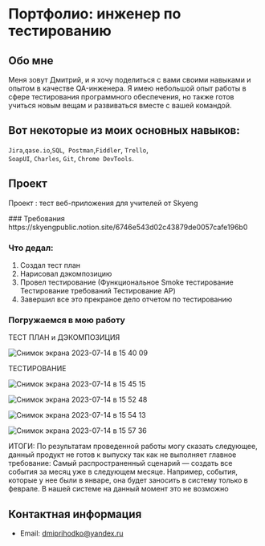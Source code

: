 # Портфолио: инженер по тестированию

## Обо мне 

Меня зовут Дмитрий, и я хочу поделиться с вами своими навыками и опытом в качестве QA-инженера. Я имею небольшой опыт работы в сфере тестирования программного обеспечения, но также готов учиться новым вещам и развиваться вместе с вашей командой.

## Вот некоторые из моих основных навыков:
``Jira``,``qase.io``,``SQL``,`` Postman``,``Fiddler``, ``Trello``, <br>
``SoapUI``, ``Charles``, ``Git``, ``Chrome DevTools``.


## Проект
<p> Проект : тест веб-приложения для учителей от Skyeng</p>
### Требования 
https://skyengpublic.notion.site/6746e543d02c43879de0057cafe196b0

### Что дедал: 
1. Создал тест план
2. Нарисовал дэкомпозицию
3. Провел тестирование (Функциональное Smoke тестирование Тестирование требований Тестирование AP)
4. Завершил все это прекраное дело отчетом по тестированию

### Погружаемся в мою работу 
ТЕСТ ПЛАН и ДЭКОМПОЗИЦИЯ

![Снимок экрана 2023-07-14 в 15 40 09](https://github.com/DPRIHOD89/portfolio/assets/139368604/500fc266-895c-4b75-9ed7-cd6ac928ce06)

ТЕСТИРОВАНИЕ

![Снимок экрана 2023-07-14 в 15 45 15](https://github.com/DPRIHOD89/portfolio/assets/139368604/7b85f0f1-c219-467a-a367-610b65b10c80)


![Снимок экрана 2023-07-14 в 15 52 48](https://github.com/DPRIHOD89/portfolio/assets/139368604/3d9dd564-200e-4148-9adb-052f9023511a)

![Снимок экрана 2023-07-14 в 15 54 13](https://github.com/DPRIHOD89/portfolio/assets/139368604/4f4091e4-318b-4e09-a5ee-0ba6d9f39eb7)

![Снимок экрана 2023-07-14 в 15 57 36](https://github.com/DPRIHOD89/portfolio/assets/139368604/01362204-8d0e-4739-b2ee-a6d5e10c6f9e)

<p> ИТОГИ: По результатам проведенной работы могу сказать следующее,
данный продукт не готов к выпуску так как не выполняет главное требование:
Самый распространенный сценарий — создать все события за месяц уже в следующем месяце. Например, события, которые у нее были в январе, она будет заносить в систему только в феврале. В нашей системе на данный момент это не возможно

## Контактная информация
- Email: dmiprihodko@yandex.ru




